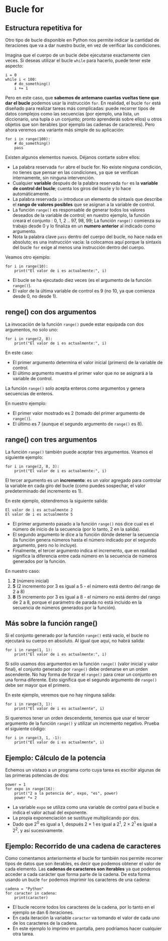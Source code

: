 # Bucle for

## Estructura repetitiva for

Otro tipo de bucle disponible en Python nos permite indicar la cantidad de iteraciones que va a dar nuestro bucle, en vez de verificar las condiciones.

Imagina que el cuerpo de un bucle debe ejecutarse exactamente cien veces. Si deseas utilizar el bucle `while` para hacerlo, puede tener este aspecto:

```
i = 0
while i < 100:
    # do_something()
    i += 1
```

Pero en este caso, que **sabemos de antemano cuantas vueltas tiene que dar el bucle** podemos usar la instrucción `for`.
En realidad, el bucle `for` está diseñado para realizar tareas más complicadas: puede recorrer tipos de datos complejos como las secuencias (por ejemplo, una lista, un diccionario, una tupla o un conjunto; pronto aprenderás sobre ellos) u otros objetos que son iterables (por ejemplo las cadenas de caracteres). Pero ahora veremos una variante más simple de su aplicación:

```
for i in range(100):
    # do_something()
    pass
```

Existen algunos elementos nuevos. Déjanos contarte sobre ellos:

* La palabra reservada `for` abre el bucle for. No existe ninguna condición, no tienes que pensar en las condiciones, ya que se verifican internamente, sin ninguna intervención.
* Cualquier **variable** después de la palabra reservada `for` es la **variable de control del bucle**; cuenta los giros del bucle y lo hace automáticamente.
* La palabra reservada `in` introduce un elemento de sintaxis que describe el **rango de valores posibles** que se asignan a la variable de control.
* La función `range()` es responsable de generar todos los valores deseados de la variable de control; en nuestro ejemplo, la función creará  el conjunto : 0, 1, 2 .. 97, 98, 99; La función `range()` comienza su trabajo desde 0 y lo finaliza en un **numero anterior** al indicado como argumento.
* Nota la palabra clave `pass` dentro del cuerpo del bucle, no hace nada en absoluto; es una instrucción vacía: la colocamos aquí porque la sintaxis del bucle `for` exige al menos una instrucción dentro del cuerpo.

Veamos otro ejemplo:

```
for i in range(10):
    print("El valor de i es actualmente:", i)
```

* El bucle se ha ejecutado diez veces (es el argumento de la función `range()`).
* El valor de la última variable de control es 9 (no 10, ya que comienza desde 0, no desde 1).

## renge() con dos argumentos

La invocación de la función `range()` puede estar equipada con dos argumentos, no solo uno:

```
for i in range(2, 8):
    print("El valor de i es actualmente:", i)
```

En este caso:

* El primer argumento determina el valor inicial (primero) de la variable de control.
* El último argumento muestra el primer valor que no se asignará a la variable de control.

La función `range()` solo acepta enteros como argumentos y genera secuencias de enteros.

En nuestro ejemplo:

* El primer valor mostrado es 2 (tomado del primer argumento de `range()`).
* El último es 7 (aunque el segundo argumento de `range()` es 8).

## range() con tres argumentos

La función `range()` también puede aceptar tres argumentos. Veamos el siguiente ejemplo:

```
for i in range(2, 8, 3):
    print("El valor de i es actualmente:", i)
```

El tercer argumento es un **incremento**: es un valor agregado para controlar la variable en cada giro del bucle (como puedes sospechar, el valor predeterminado del incremento es 1).

En este ejemplo, obtendremos la siguiente salida:
```
El valor de i es actualmente 2
El valor de i es actualmente 5
```

* El primer argumento pasado a la función `range()` nos dice cual es el número de inicio de la secuencia (por lo tanto, 2 en la salida). 
* El segundo argumento le dice a la función dónde detener la secuencia (la función genera números hasta el número indicado por el segundo argumento, pero no lo incluye). 
* Finalmente, el tercer argumento indica el incremento, que en realidad significa la diferencia entre cada número en la secuencia de números generados por la función.

En nuestro caso:

1. **2** (número inicial)
2. **5** (2 incremento por 3 es igual a 5 - el número está dentro del rango de 2 a 8)
3. **8** (5 incremento por 3 es igual a 8 - el número no está dentro del rango de 2 a 8, porque el parámetro de parada no está incluido en la secuencia de números generados por la función).

## Más sobre la función range()

Si el conjunto generado por la función `range()` está vacío, el bucle no ejecutará su cuerpo en absoluto. Al igual que aquí, no habrá salida:

```
for i in range(1, 1):
    print("El valor de i es actualmente:", i)
```

Si sólo usamos dos argumentos en la función `range()` (valor inicial y valor final), el conjunto generado por `range()` debe ordenarse en un orden ascendente. No hay forma de forzar el `range()` para crear un conjunto en una forma diferente. Esto significa que el segundo argumento de `range()` debe ser mayor que el primero.

En este ejemplo, veremos que no hay ninguna salida:

```
for i in range(3, 1):
    print("El valor de i es actualmente", i)
```

Si queremos tener un orden descendente, tenemos que usar el tercer argumento de la función `range()` y utilizar un incremento negativo. Prueba el siguiente código:

```
for i in range(3, 1, -1):
    print("El valor de i es actualmente", i)
```

## Ejemplo: Cálculo de la potencia

Echemos un vistazo a un programa corto cuya tarea es escribir algunas de las primeras potencias de dos:

```
power = 1
for expo in range(16):
    print("2 a la potencia de", expo, "es", power)
    power *= 2
```

* La variable `expo` se utiliza como una variable de control para el bucle e indica el valor actual del exponente. 
* La propia exponenciación se sustituye multiplicando por dos. 
* Dado que 2<sup>0</sup> es igual a 1, después 2 × 1 es igual a 2<sup>1</sup>, 2 × 2<sup>1</sup> es igual a 2<sup>2</sup>, y así sucesivamente. 


## Ejemplo: Recorrido de una cadena de caracteres

Como comentamos anteriormente el bucle for también nos permite recorrer tipos de datos que son iterables, es decir que podemos obtener el valor de cada elemento. Las **cadenas de caracteres son iterables** ya que podemos acceder a cada carácter que forma parte de la cadena. De esta forma usando un bucle `for` podemos imprimir los caracteres de una cadena:

```
cadena = "Python"
for caracter in cadena:
    print(caracter)
```

* El bucle recorre todos los caracteres de la cadena, por lo tanto en el ejemplo se dan 6 iteraciones.
* En cada iteración la variable `caracter` va tomando el valor de cada uno de los caracteres de la cadena.
* En este ejemplo lo imprimo en pantalla, pero podríamos hacer cualquier otra tarea.